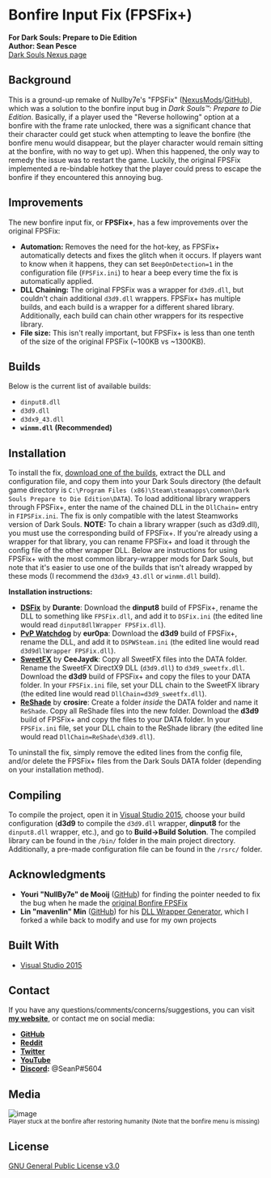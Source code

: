 # Bonfire Input Fix (FPSFix+)  
**For Dark Souls: Prepare to Die Edition**  
**Author: Sean Pesce**  
[Dark Souls Nexus page](https://www.nexusmods.com/darksouls/mods/1343/)  


## Background  
This is a ground-up remake of Nullby7e's "FPSFix" ([NexusMods](https://www.nexusmods.com/darksouls/mods/862)/[GitHub](https://github.com/NullBy7e/FPSFix)), which was a solution to the bonfire input bug in *Dark Souls™: Prepare to Die Edition*. Basically, if a player used the "Reverse hollowing" option at a bonfire with the frame rate unlocked, there was a significant chance that their character could get stuck when attempting to leave the bonfire (the bonfire menu would disappear, but the player character would remain sitting at the bonfire, with no way to get up). When this happened, the only way to remedy the issue was to restart the game. Luckily, the original FPSFix implemented a re-bindable hotkey that the player could press to escape the bonfire if they encountered this annoying bug.  


## Improvements  
The new bonfire input fix, or **FPSFix+**, has a few improvements over the original FPSFix:  

*  **Automation:** Removes the need for the hot-key, as FPSFix+ automatically detects and fixes the glitch when it occurs. If players want to know when it happens, they can set `BeepOnDetection=1` in the configuration file (`FPSFix.ini`) to hear a beep every time the fix is automatically applied.  
*  **DLL Chaining:** The original FPSFix was a wrapper for `d3d9.dll`, but couldn't chain additional `d3d9.dll` wrappers. FPSFix+ has multiple builds, and each build is a wrapper for a different shared library. Additionally, each build can chain other wrappers for its respective library.  
*  **File size:** This isn't really important, but FPSFix+ is less than one tenth of the size of the original FPSFix (~100KB vs ~1300KB).  


## Builds  
Below is the current list of available builds:  

* `dinput8.dll`  
* `d3d9.dll`  
* `d3dx9_43.dll`  
* **`winmm.dll` (Recommended)**  


## Installation  
To install the fix, [download one of the builds](https://github.com/SeanPesce/FPSFix-Plus/releases), extract the DLL and configuration file, and copy them into your Dark Souls directory (the default game directory is `C:\Program Files (x86)\Steam\steamapps\common\Dark Souls Prepare to Die Edition\DATA`). To load additional library wrappers through FPSFix+, enter the name of the chained DLL in the `DllChain=` entry in `FIPSFix.ini`. The fix is only compatible with the latest Steamworks version of Dark Souls. **NOTE:** To chain a library wrapper (such as d3d9.dll), you must use the corresponding build of FPSFix+. If you're already using a wrapper for that library, you can rename FPSFix+ and load it through the config file of the other wrapper DLL. Below are instructions for using FPSFix+ with the most common library-wrapper mods for Dark Souls, but note that it's easier to use one of the builds that isn't already wrapped by these mods (I recommend the `d3dx9_43.dll` or `winmm.dll` build).  


**Installation instructions:**   
* **[DSFix](https://github.com/PeterTh/dsfix)** by **Durante**: Download the **dinput8** build of FPSFix+, rename the DLL to something like `FPSFix.dll`, and add it to `DSFix.ini` (the edited line would read `dinput8dllWrapper FPSFix.dll`).  
* **[PvP Watchdog](https://www.nexusmods.com/darksouls/mods/849/)** by **eur0pa**: Download the **d3d9** build of FPSFix+, rename the DLL, and add it to `DSPWSteam.ini` (the edited line would read `d3d9dllWrapper FPSFix.dll`).  
* **[SweetFX](https://www.nexusmods.com/darksouls/mods/144)** by **CeeJaydk**: Copy all SweetFX files into the DATA folder. Rename the SweetFX DirectX9 DLL (`d3d9.dll`) to `d3d9_sweetfx.dll`. Download the **d3d9** build of FPSFix+ and copy the files to your DATA folder. In your `FPSFix.ini` file, set your DLL chain to the SweetFX library (the edited line would read `DllChain=d3d9_sweetfx.dll`).  
* **[ReShade](https://github.com/crosire/reshade)** by **crosire**: Create a folder *inside* the DATA folder and name it `ReShade`. Copy all ReShade files into the new folder. Download the **d3d9** build of FPSFix+ and copy the files to your DATA folder. In your `FPSFix.ini` file, set your DLL chain to the ReShade library (the edited line would read `DllChain=ReShade\d3d9.dll`).   

To uninstall the fix, simply remove the edited lines from the config file, and/or delete the FPSFix+ files from the Dark Souls DATA folder (depending on your installation method).  


## Compiling  
To compile the project, open it in [Visual Studio 2015](https://www.visualstudio.com/vs/older-downloads/), choose your build configuration (**d3d9** to compile the `d3d9.dll` wrapper, **dinput8** for the `dinput8.dll` wrapper, etc.), and go to **Build->Build Solution**. The compiled library can be found in the `/bin/` folder in the main project directory. Additionally, a pre-made configuration file can be found in the `/rsrc/` folder.  


## Acknowledgments  
* **Youri "NullBy7e" de Mooij** ([GitHub](https://github.com/nullby7e)) for finding the pointer needed to fix the bug when he made the [original Bonfire FPSFix](https://github.com/NullBy7e/FPSFix)  
* **Lin "mavenlin" Min** ([GitHub](https://github.com/mavenlin)) for his [DLL Wrapper Generator](https://github.com/mavenlin/Dll_Wrapper_Gen), which I forked a while back to modify and use for my own projects  


## Built With  
 * [Visual Studio 2015](https://www.visualstudio.com/vs/older-downloads/)  


## Contact  
If you have any questions/comments/concerns/suggestions, you can visit **[my website](https://SeanPesce.github.io/)**, or contact me on social media:  

* **[GitHub](https://github.com/SeanPesce)**  
* **[Reddit](https://reddit.com/u/SeanPesce/)**  
* **[Twitter](https://twitter.com/SeanPesce)**  
* **[YouTube](https://youtube.com/channel/UCgsMpXiR3PawqKM7MWLJGzQ)**  
* **[Discord](https://discordapp.com):** @SeanP#5604  


## Media  
![image](https://staticdelivery.nexusmods.com/mods/162/images/1343-0-1506614671.jpg)  
<sup>Player stuck at the bonfire after restoring humanity (Note that the bonfire menu is missing)</sup>  


## License  
[GNU General Public License v3.0](LICENSE)  
